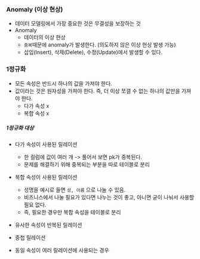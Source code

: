 ### Anomaly (이상 현상)

- 데이터 모델링에서 가장 중요한 것은 무결성을 보장하는 것
- Anomaly
  - 데이터의 이상 현상
  - `중복`때문에 anomaly가 발생한다. (의도하지 않은 이상 현상 발생 가능)
  - 삽입(Insert), 삭제(Delete), 수정(Update)에서 발생할 수 있다.



### 1정규화

- 모든 속성은 반드시 하나의 값을 가져야 한다.
- 값이라는 것은 원자성을 가져야 한다. 즉, 더 이상 쪼갤 수 없는 하나의 값만을 가져야 한다.
  - 다가 속성 x
  - 복합 속성 x



##### 1정규화 대상

- 다가 속성이 사용된 릴레이션 
  - 한 컬럼에 값이 여러 개 -> 풀어서 보면 pk가 중복된다.
  - 문제를 해결하기 위해 중복되는 부분을 따로 테이블로 분리
- 복합 속성이 사용된 릴레이션
  - 성명을 예시로 들면 `성, 이름` 으로 나눌 수 있음.
  - 비즈니스에서 나눌 필요가 있다면 나누는 것이 좋고, 아니면 굳이 나눠서 사용할 필요 없다.
  - 즉, 필요한 경우만 복합 속성을 테이블로 분리
- 유사한 속성이 반복된 릴레이션
- 중첩 릴레이션

- 동일 속성이 여러 릴레이션에 사용되는 경우
